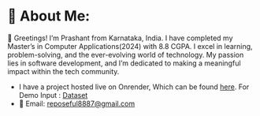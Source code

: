 # 💫 About Me:
👋 Greetings! I’m Prashant from Karnataka, India. I have completed my Master’s in Computer Applications(2024) with 8.8 CGPA. I excel in learning, problem-solving, and the ever-evolving world of technology. My passion lies in software development, and I’m dedicated to making a meaningful impact within the tech community. 

- I have a project hosted live on Onrender,
  Which can be found [here](https://basketxpert.onrender.com/).
  For Demo Input : [Dataset](https://bit.ly/basketxpert)
- 📧 Email: reposeful8887@gmail.com

